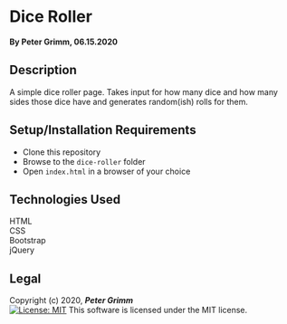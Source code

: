 # Dice Roller
**By Peter Grimm, 06.15.2020**

## Description

A simple dice roller page. Takes input for how many dice and how many sides those dice have and generates random(ish) rolls for them.

## Setup/Installation Requirements

* Clone this repository 
* Browse to the `dice-roller` folder
* Open `index.html` in a browser of your choice

## Technologies Used

HTML  
CSS  
Bootstrap  
jQuery

## Legal

Copyright (c) 2020, **_Peter Grimm_**  
[![License: MIT](https://img.shields.io/badge/License-MIT-yellow.svg)](https://opensource.org/licenses/MIT) This software is licensed under the MIT license.
